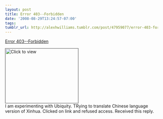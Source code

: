```yaml
---
layout: post
title: Error 403--Forbidden
date: '2008-08-29T13:24:57-07:00'
tags: 
tumblr_url: http://alexhwilliams.tumblr.com/post/47959077/error-403-forbidden
---
```

<a href="https://www.iterasi.net/OpenViewer.aspx?sqrlitid=HgSLQ3-UDEy4jy5SHWFR3w">Error 403--Forbidden</a><br/><p><a href="https://www.iterasi.net/OpenViewer.aspx?sqrlitid=HgSLQ3-UDEy4jy5SHWFR3w" target="_blank"> <img src="http://AssetHost01a.iterasi.net/ec2eb670e447/94d5ad32ba6b/ff6f9e86baa1/40a7eb87b7ce/ccdcd675-203e-4e97-98ef-4032dc4e3cfa/thumbnail.jpg???20080829202525???GzEWw3sezTSFf5iDtC379WRyufzLI5m/CASCs7x/Oyop89gKkOCFExFb+KR0U3NayrHHY/IKGrRJoN1nCwPXJUHVvhmD9oRS4ZCRzbk9C3ZQiz1QOwVGL4GQk36zip+6NpUSKl1Y7JRXLWMtyaw+XPoq5oXeNYwWCDqlGYJTVhw=" width="240" height="180" style="border:solid 1px #666" alt="Click to view"/></a>
<br/>I am experimenting with Ubiquity. TRying to translate Chinese language version of Xinhua. Clicked on link and refused access. Received this reply.</p>
